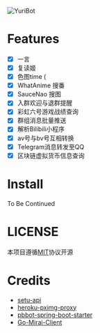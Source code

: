 ![YuriBot](https://socialify.git.ci/MisakaTAT/YuriBot/image?description=1&descriptionEditable=A%20QQ%20Bot%2C%20That%27s%20it.&font=Raleway&forks=1&issues=1&language=1&owner=1&pattern=Circuit%20Board&pulls=1&stargazers=1&theme=Light)

# Features
- [x] 一言
- [x] 复读姬
- [x] 色图time (
- [x] WhatAnime 搜番
- [x] SauceNao 搜图
- [x] 入群欢迎与退群提醒
- [x] 彩虹六号游戏战绩查询
- [x] 群组消息批量推送
- [x] 解析Bilibili小程序
- [x] av号与bv号互相转换
- [x] Telegram消息转发至QQ
- [x] 区块链虚拟货币信息查询

# Install
To Be Continued

# LICENSE
本项目遵循[MIT](https://opensource.org/licenses/MIT)协议开源
# Credits
* [setu-api](https://api.lolicon.app/#/setu)
* [heroku-pximg-proxy](https://github.com/Tsuk1ko/heroku-pximg-proxy)
* [pbbot-spring-boot-starter](https://github.com/ProtobufBot/pbbot-spring-boot-starter)
* [Go-Mirai-Client](https://github.com/ProtobufBot/Go-Mirai-Client)